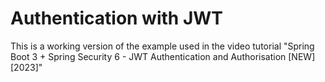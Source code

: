 # Authentication with JWT
This is a working version of the example used in the video tutorial "Spring Boot 3 + Spring Security 6 - JWT Authentication and Authorisation [NEW] [2023]"
